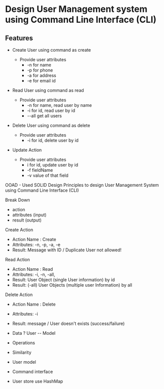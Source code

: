 # Design User Management system using Command Line Interface (CLI)

## Features
  - Create User using command as create
    - Provide user attributes 
      - -n for name
      - -p for phone
      - -a for address
      - -e for email id

  - Read User using command as read
    - Provide user attributes
      - -n for name, read user by name
      - -i for id, read user by id 
      - --all get all users
      
  - Delete User using command as delete
    - Provide user attributes 
      - -i for id, delete user by id

  - Update Action
    - Provide user attributes
      - i for id, update user by id
      - -f fieldName
      - -v value of that field

OOAD - 
Used SOLID Design Principles to design User Management System using Command Line Interface (CLI)

Break Down
- action
- attributes (input)
- result (output)

Create Action
- Action Name : Create
- Attributes: -n, -p, -a, -e
- Result: Message with ID / Duplicate User not allowed!

Read Action
- Action Name : Read
- Attributes: -i, -n, -all, 
- Result: User Object (single User information) by id
- Result: (-all) User Objects (multiple user Information) by all

Delete Action
- Action Name : Delete
- Attributes: -i
- Result: message / User doesn't exists (success/failure)

- Data ?  User -- Model
- Operations
- Similarity

- User model
- Command interface
- User store use HashMap


